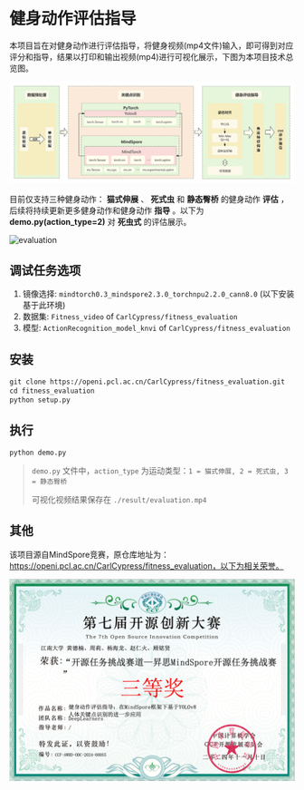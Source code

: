 # 健身动作评估指导

本项目旨在对健身动作进行评估指导，将健身视频(mp4文件)输入，即可得到对应评分和指导，结果以打印和输出视频(mp4)进行可视化展示，下图为本项目技术总览图。

![structrue](./doc/structrue.png)

目前仅支持三种健身动作： **猫式伸展** 、 **死式虫** 和 **静态臀桥** 的健身动作 **评估** ，后续将持续更新更多健身动作和健身动作 **指导** 。以下为 **demo.py(action_type=2)** 对 **死虫式** 的评估展示。

![evaluation](./doc/evaluation.gif)

## 调试任务选项

1. 镜像选择: `mindtorch0.3_mindspore2.3.0_torchnpu2.2.0_cann8.0` (以下安装基于此环境)
2. 数据集: `Fitness_video` of `CarlCypress/fitness_evaluation`
3. 模型: `ActionRecognition_model_knvi` of `CarlCypress/fitness_evaluation`

## 安装

```shell
git clone https://openi.pcl.ac.cn/CarlCypress/fitness_evaluation.git
cd fitness_evaluation
python setup.py
```

## 执行

```shell
python demo.py
```

> `demo.py` 文件中，`action_type` 为运动类型：`1 = 猫式伸展, 2 = 死式虫, 3 = 静态臀桥` 
>
> 可视化视频结果保存在 `./result/evaluation.mp4`

## 其他

该项目源自MindSpore竞赛，原仓库地址为：https://openi.pcl.ac.cn/CarlCypress/fitness_evaluation，以下为相关荣誉。

![Certificate](./doc/Certificate.png)

